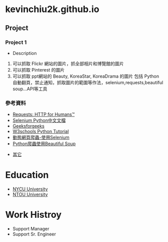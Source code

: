 # kevinchiu2k.github.io
## Project
### Project 1
- Description
1. 可以抓取 Flickr 網站的圖片，抓全部相片和博覽館的圖片
2. 可以抓取 Pinterest 的圖片
3. 可以抓取 ppt網站的 Beauty, KoreaStar, KoreaDrama 的圖片
包括 Python 自動翻頁，禁止通知，抓取圖片的範圍等作法，selenium,requests,beautiful soup...API等工具

### 參考資料
- [Requests: HTTP for Humans™](https://requests.readthedocs.io/en/latest/)
- [Selenium Python中文文檔](https://selenium-python-zh.readthedocs.io/en/latest/locating-elements.html)
- [Geeksforgeeks](https://www.geeksforgeeks.org/python-programming-language-tutorial/?ref=outindfooter)
- [W3schools Python Tutorial](https://www.w3schools.com/python/default.asp)
- [動態網頁爬蟲-使用Selenium](https://hackmd.io/@aaronlife/python-topic-selenium)
- [Python爬蟲使用Beautiful Soup](https://hackmd.io/@aaronlife/python-topic-beautifulsoup#Python%E7%88%AC%E8%9F%B2%E4%BD%BF%E7%94%A8Beautiful-Soup)
* [其它](docs/assets/001.md)

# Education
- [NYCU University](https://www.nycu.edu.tw/nycu/ch/index)
- [NTOU University](https://www.ntou.edu.tw/)

# Work Histroy
- Support Manager
- Support Sr. Engineer
